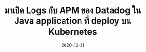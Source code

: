---
layout: post
title:  "มาเปิด Logs กับ APM ของ Datadog ใน Java application ที่ deploy บน Kubernetes"
date:   2020-10-21
tags: [datadog]
---